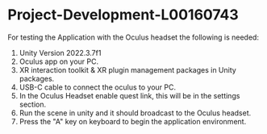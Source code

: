 # Project-Development-L00160743

For testing the Application with the Oculus headset the following is needed:
1. Unity Version 2022.3.7f1
2. Oculus app on your PC.
3. XR interaction toolkit & XR plugin management packages in Unity packages.
4. USB-C cable to connect the oculus to your PC.
5. In the Oculus Headset enable quest link, this will be in the settings section.
6. Run the scene in unity and it should broadcast to the Oculus headset.
7. Press the "A" key on keyboard to begin the application environment. 
